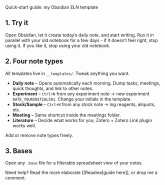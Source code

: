 Quick-start guide: my Obsidian ELN template

## 1. Try it

Open Obsidian, let it create today’s daily note, and start writing. Run it in parallel with your old notebook for a few days - if it doesn’t feel right, stop using it. If you like it, stop using your old notebook.

## 2. Four note types

All templates live in `__templates/`. Tweak anything you want.

- **Daily note** – Opens automatically each morning. Dump tasks, meetings, quick thoughts, and link to other notes.
- **Experiment** – `Ctrl+N` from any experiment note → new experiment `DATE_YOURINITIALS01`. Change your initials in the template.
- **Stock/Sample** – `Ctrl+N` from any stock note → log reagents, aliquots, etc.
- **Meeting** – Same shortcut inside the meetings folder.
- **Literature** – Decide what works for you; Zotero + Zotero Link plugin works well.

Add or remove note types freely.
## 3. Bases

Open any `.base` file for a filterable spreadsheet view of your notes.  

Need help? Read the more elaborate [[Readme|guide here]], or drop me a comment.